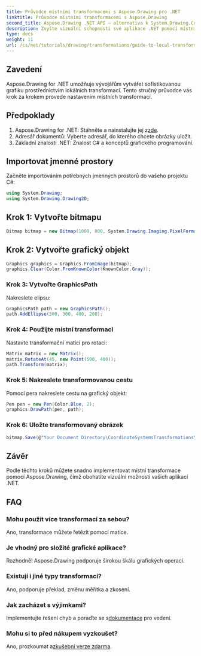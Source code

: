 ```yaml
---
title: Průvodce místními transformacemi s Aspose.Drawing pro .NET
linktitle: Průvodce místními transformacemi s Aspose.Drawing
second_title: Aspose.Drawing .NET API – alternativa k System.Drawing.Common
description: Zvyšte vizuální schopnosti své aplikace .NET pomocí místních transformací pomocí Aspose.Drawing. Tento komplexní výukový program vás provede procesem vytváření úžasné grafiky pomocí transformačních matic.
type: docs
weight: 11
url: /cs/net/tutorials/drawing/transformations/guide-to-local-transformation/
---
```

## Zavedení

Aspose.Drawing for .NET umožňuje vývojářům vytvářet sofistikovanou grafiku prostřednictvím lokálních transformací. Tento stručný průvodce vás krok za krokem provede nastavením místních transformací.

## Předpoklady

1.  Aspose.Drawing for .NET: Stáhněte a nainstalujte jej z[zde](https://releases.aspose.com/drawing/net/).
2. Adresář dokumentů: Vyberte adresář, do kterého chcete obrázky uložit.
3. Základní znalosti .NET: Znalost C# a konceptů grafického programování.

## Importovat jmenné prostory

Začněte importováním potřebných jmenných prostorů do vašeho projektu C#:

```csharp
using System.Drawing;
using System.Drawing.Drawing2D;
```

## Krok 1: Vytvořte bitmapu

```csharp
Bitmap bitmap = new Bitmap(1000, 800, System.Drawing.Imaging.PixelFormat.Format32bppPArgb);
```

## Krok 2: Vytvořte grafický objekt

```csharp
Graphics graphics = Graphics.FromImage(bitmap);
graphics.Clear(Color.FromKnownColor(KnownColor.Gray));
```

### Krok 3: Vytvořte GraphicsPath

Nakreslete elipsu:

```csharp
GraphicsPath path = new GraphicsPath();
path.AddEllipse(300, 300, 400, 200);
```

### Krok 4: Použijte místní transformaci

Nastavte transformační matici pro rotaci:

```csharp
Matrix matrix = new Matrix();
matrix.RotateAt(45, new Point(500, 400));
path.Transform(matrix);
```

### Krok 5: Nakreslete transformovanou cestu

Pomocí pera nakreslete cestu na grafický objekt:

```csharp
Pen pen = new Pen(Color.Blue, 2);
graphics.DrawPath(pen, path);
```

### Krok 6: Uložte transformovaný obrázek

```csharp
bitmap.Save(@"Your Document Directory\CoordinateSystemsTransformations\LocalTransformation_out.png");
```

## Závěr

Podle těchto kroků můžete snadno implementovat místní transformace pomocí Aspose.Drawing, čímž obohatíte vizuální možnosti vašich aplikací .NET.

## FAQ

### Mohu použít více transformací za sebou?  
Ano, transformace můžete řetězit pomocí matice.

### Je vhodný pro složité grafické aplikace?  
Rozhodně! Aspose.Drawing podporuje širokou škálu grafických operací.

### Existují i jiné typy transformací?  
Ano, podporuje překlad, změnu měřítka a zkosení.

### Jak zacházet s výjimkami?  
 Implementujte řešení chyb a poraďte se s[dokumentace](https://reference.aspose.com/drawing/net/) pro vedení.

### Mohu si to před nákupem vyzkoušet?  
 Ano, prozkoumat a[zkušební verze zdarma](https://releases.aspose.com/).